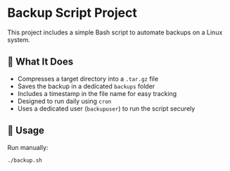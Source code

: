 # Backup Script Project

This project includes a simple Bash script to automate backups on a Linux system.

## 🔧 What It Does

- Compresses a target directory into a `.tar.gz` file
- Saves the backup in a dedicated `backups` folder
- Includes a timestamp in the file name for easy tracking
- Designed to run daily using `cron`
- Uses a dedicated user (`backupuser`) to run the script securely

## 🚀 Usage

Run manually:

```bash
./backup.sh

